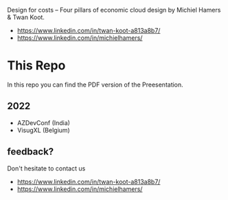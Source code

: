 Design for costs – Four pillars of economic cloud design
by Michiel Hamers & Twan Koot.
- https://www.linkedin.com/in/twan-koot-a813a8b7/
- https://www.linkedin.com/in/michielhamers/

# This Repo
In this repo you can find the PDF version of the Preesentation.

## 2022
- AZDevConf (India) 
- VisugXL (Belgium)

## feedback? 
Don't hesitate to contact us

- https://www.linkedin.com/in/twan-koot-a813a8b7/
- https://www.linkedin.com/in/michielhamers/
